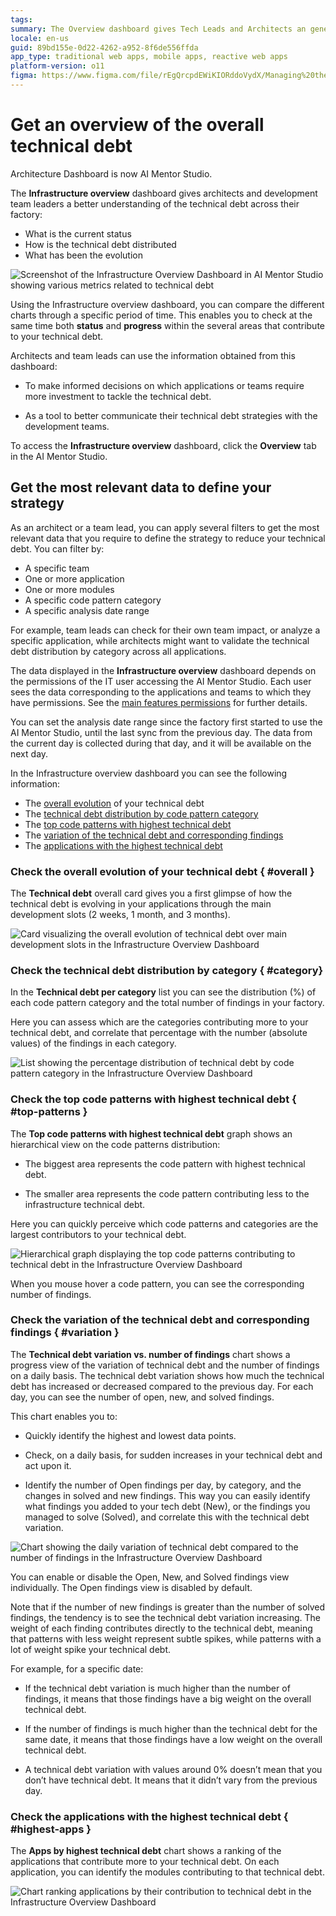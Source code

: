 ```yaml
---
tags: 
summary: The Overview dashboard gives Tech Leads and Architects an general overview of the status and evolution of the technical debt in their applications.
locale: en-us
guid: 89bd155e-0d22-4262-a952-8f6de556ffda
app_type: traditional web apps, mobile apps, reactive web apps
platform-version: o11
figma: https://www.figma.com/file/rEgQrcpdEWiKIORddoVydX/Managing%20the%20Applications%20Lifecycle?node-id=1305:613
---
```


# Get an overview of the overall technical debt

<div class="info" markdown="1">

Architecture Dashboard is now AI Mentor Studio.

</div>

The **Infrastructure overview** dashboard gives architects and development team leaders a better understanding of the technical debt across their factory: 

* What is the current status
* How is the technical debt distributed
* What has been the evolution

![Screenshot of the Infrastructure Overview Dashboard in AI Mentor Studio showing various metrics related to technical debt](images/overview-dashboard-ams.png "Infrastructure Overview Dashboard")

Using the Infrastructure overview dashboard, you can compare the different charts through a specific period of time. This enables you to check at the same time both **status** and **progress** within the several areas that contribute to your technical debt.

Architects and team leads can use the information obtained from this dashboard:

* To make informed decisions on which applications or teams require more investment to tackle the technical debt.

* As a tool to better communicate their technical debt strategies with the development teams.

To access the **Infrastructure overview** dashboard, click the **Overview** tab in the AI Mentor Studio.

## Get the most relevant data to define your strategy

As an architect or a team lead, you can apply several filters to get the most relevant data that you require to define the strategy to reduce your technical debt. You can filter by:

* A specific team
* One or more application
* One or more modules
* A specific code pattern category
* A specific analysis date range

For example, team leads can check for their own team impact, or analyze a specific application, while architects might want to validate the technical debt distribution by category across all applications.

The data displayed in the **Infrastructure overview** dashboard depends on the permissions of the IT user accessing the AI Mentor Studio. Each user sees the data corresponding to the applications and teams to which they have permissions. See the [main features permissions](how-works.md#Permissions) for further details.

<div class="info" markdown="1">

You can set the analysis date range since the factory first started to use the AI Mentor Studio, until the last sync from the previous day. The data from the current day is collected during that day, and it will be available on the next day.

</div>

In the Infrastructure overview dashboard you can see the following information:

* The [overall evolution](#overall) of your technical debt
* The [technical debt distribution by code pattern category](#category)
* The [top code patterns with highest technical debt](#top-patterns)
* The [variation of the technical debt and corresponding findings](#variation)
* The [applications with the highest technical debt](#highest-apps)

### Check the overall evolution of your technical debt { #overall }

The **Technical debt** overall card gives you a first glimpse of how the technical debt is evolving in your applications through the main development slots (2 weeks, 1 month, and 3 months).

![Card visualizing the overall evolution of technical debt over main development slots in the Infrastructure Overview Dashboard](images/overview-overall-card-ams.png "Technical Debt Overall Card")

### Check the technical debt distribution by category { #category}

In the **Technical debt per category** list you can see the distribution (%) of each code pattern category and the total number of findings in your factory.

Here you can assess which are the categories contributing more to your technical debt, and correlate that percentage with the number (absolute values) of the findings in each category.

![List showing the percentage distribution of technical debt by code pattern category in the Infrastructure Overview Dashboard](images/overview-debt-per-category-ams.png "Technical Debt Distribution by Category")

### Check the top code patterns with highest technical debt { #top-patterns }

The **Top code patterns with highest technical debt** graph shows an hierarchical view on the code patterns distribution:

* The biggest area represents the code pattern with highest technical debt.

* The smaller area represents the code pattern contributing less to the infrastructure technical debt.

Here you can quickly perceive which code patterns and categories are the largest contributors to your technical debt.

![Hierarchical graph displaying the top code patterns contributing to technical debt in the Infrastructure Overview Dashboard](images/overview-top-patterns-ams.png "Top Code Patterns with Highest Technical Debt")

When you mouse hover a code pattern, you can see the corresponding number of findings.

### Check the variation of the technical debt and corresponding findings { #variation }

The **Technical debt variation vs. number of findings** chart shows a progress view of the variation of technical debt and the number of findings on a daily basis. The technical debt variation shows how much the technical debt has increased or decreased compared to the previous day. For each day, you can see the number of open, new, and solved findings.

This chart enables you to:

* Quickly identify the highest and lowest data points.

* Check, on a daily basis, for sudden increases in your technical debt and act upon it.

* Identify the number of Open findings per day, by category, and the changes in solved and new findings. This way you can easily identify what findings you added to your tech debt (New), or the findings you managed to solve (Solved), and correlate this with the technical debt variation.

![Chart showing the daily variation of technical debt compared to the number of findings in the Infrastructure Overview Dashboard](images/overview-variation-ams.png "Technical Debt Variation vs. Number of Findings")

<div class="info" markdown="1">

You can enable or disable the Open, New, and Solved findings view individually. The Open findings view is disabled by default.

</div>

Note that if the number of new findings is greater than the number of solved findings, the tendency is to see the technical debt variation increasing. The weight of each finding contributes directly to the technical debt, meaning that patterns with less weight represent subtle spikes, while patterns with a lot of weight spike your technical debt.

For example, for a specific date:

* If the technical debt variation is much higher than the number of findings, it means that those findings have a big weight on the overall technical debt.

* If the number of findings is much higher than the technical debt for the same date, it means that those findings have a low weight on the overall technical debt.

* A technical debt variation with values around 0% doesn’t mean that you don’t have technical debt. It means that it didn’t vary from the previous day. 

### Check the applications with the highest technical debt { #highest-apps }

The **Apps by highest technical debt** chart shows a ranking of the applications that contribute more to your technical debt. On each application, you can identify the modules contributing to that technical debt.

![Chart ranking applications by their contribution to technical debt in the Infrastructure Overview Dashboard](images/overview-apps-by-highest-ams.png "Applications by Highest Technical Debt")
